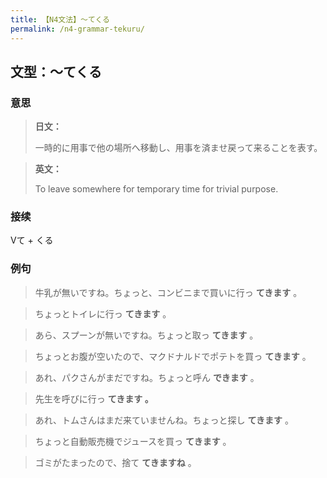 ```yaml
---
title: 【N4文法】〜てくる
permalink: /n4-grammar-tekuru/
---
```


## 文型：〜てくる

### 意思

> **日文：**
> 
> 一時的に用事で他の場所へ移動し、用事を済ませ戻って来ることを表す。


> **英文：**
> 
> To leave somewhere for temporary time for trivial purpose.


### 接续

Vて + くる

### 例句

> 牛乳が無いですね。ちょっと、コンビニまで買いに行っ **てきます** 。

> ちょっとトイレに行っ **てきます** 。

> あら、スプーンが無いですね。ちょっと取っ **てきます** 。

> ちょっとお腹が空いたので、マクドナルドでポテトを買っ **てきます** 。

> あれ、パクさんがまだですね。ちょっと呼ん **できます** 。

> 先生を呼びに行っ **てきます 。**

> あれ、トムさんはまだ来ていませんね。ちょっと探し **てきます** 。

> ちょっと自動販売機でジュースを買っ **てきます** 。

> ゴミがたまったので、捨て **てきますね** 。

